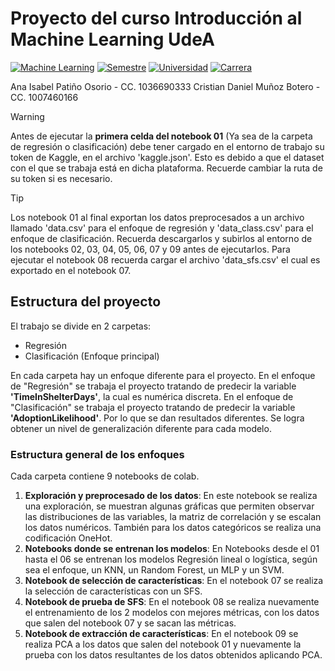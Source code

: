 # Proyecto del curso Introducción al Machine Learning UdeA
[![Machine Learning](https://img.shields.io/badge/Asignatura-Modelos%20y%20simulación%20de%20sistemas%20II-red)](https://jdariasl.github.io/Intro_ML_2025/intro.html)
[![Semestre](https://img.shields.io/badge/Semestre-2025%201-blue)]()
[![Universidad](https://img.shields.io/badge/Universidad-UdeA-green)]()
[![Carrera](https://img.shields.io/badge/Carrera-Ingeniería%20de%20sistemas-orange)]()

Ana Isabel Patiño Osorio - CC. 1036690333
Cristian Daniel Muñoz Botero - CC. 1007460166


> [!WARNING]  
> Antes de ejecutar la **primera celda del notebook 01** (Ya sea de la carpeta de regresión o clasificación) debe tener cargado en el entorno de trabajo su token de Kaggle, en el archivo 'kaggle.json'. Esto es debido a que el dataset con el que se trabaja está en dicha plataforma. Recuerde cambiar la ruta de su token si es necesario.

> [!TIP]
> Los notebook 01 al final exportan los datos preprocesados a un archivo llamado 'data.csv' para el enfoque de regresión y 'data_class.csv' para el enfoque de clasificación. Recuerda descargarlos y subirlos al entorno de los notebooks 02, 03, 04, 05, 06, 07 y 09 antes de ejecutarlos. Para ejecutar el notebook 08 recuerda cargar el archivo 'data_sfs.csv' el cual es exportado en el notebook 07. 

## Estructura del proyecto
El trabajo se divide en 2 carpetas:
- Regresión
- Clasificación (Enfoque principal)

En cada carpeta hay un enfoque diferente para el proyecto. En el enfoque de "Regresión" se trabaja el proyecto tratando de predecir la variable **'TimeInShelterDays'**, la cual es numérica discreta. En el enfoque de "Clasificación" se trabaja el proyecto tratando de predecir la variable **'AdoptionLikelihood'**. Por lo que se dan resultados diferentes. Se logra obtener un nivel de generalización diferente para cada modelo. 

### Estructura general de los enfoques
Cada carpeta contiene 9 notebooks de colab. 
1. **Exploración y preprocesado de los datos**: En este notebook se realiza una exploración, se muestran algunas gráficas que permiten observar las distribuciones de las variables, la matriz de correlación y se escalan los datos numéricos. También para los datos categóricos se realiza una codificación OneHot.
2. **Notebooks donde se entrenan los modelos**: En Notebooks desde el 01 hasta el 06 se entrenan los modelos Regresión lineal o logística, según sea el enfoque, un KNN, un Random Forest, un MLP y un SVM.
3. **Notebook de selección de características**: En el notebook 07 se realiza la selección de características con un SFS.
4. **Notebook de prueba de SFS**: En el notebook 08 se realiza nuevamente el entrenamiento de los 2 modelos con mejores métricas, con los datos que salen del notebook 07 y se sacan las métricas.
5. **Notebook de extracción de características**: En el notebook 09 se realiza PCA a los datos que salen del notebook 01 y nuevamente la prueba con los datos resultantes de los datos obtenidos aplicando PCA.   

